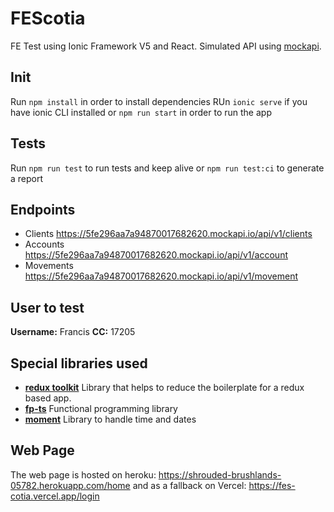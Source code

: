 # FEScotia

FE Test using Ionic Framework V5 and React. Simulated API using [mockapi](https://mockapi.io/).

## Init

Run `npm install` in order to install dependencies
RUn `ionic serve` if you have ionic CLI installed or `npm run start` in order to run the app

## Tests

Run `npm run test` to run tests and keep alive or `npm run test:ci` to generate a report

## Endpoints
- Clients https://5fe296aa7a94870017682620.mockapi.io/api/v1/clients
- Accounts https://5fe296aa7a94870017682620.mockapi.io/api/v1/account
- Movements https://5fe296aa7a94870017682620.mockapi.io/api/v1/movement

## User to test
**Username:** Francis
**CC:** 17205

## Special libraries used

- **[redux toolkit](https://redux-toolkit.js.org/)** Library that helps to reduce the boilerplate for a redux based app.
- **[fp-ts](https://gcanti.github.io/fp-ts/)** Functional programming library
- **[moment](https://momentjs.com/)** Library to handle time and dates


## Web Page
The web page is hosted on heroku: https://shrouded-brushlands-05782.herokuapp.com/home and as a fallback on Vercel: https://fes-cotia.vercel.app/login 
